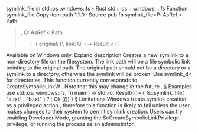 symlink_file in std::os::windows::fs - Rust
std
::
os
::
windows
::
fs
Function
symlink_file
Copy item path
1.1.0
·
Source
pub fn symlink_file<P:
AsRef
<
Path
>, Q:
AsRef
<
Path
>>(
    original: P,
    link: Q,
) ->
Result
<
()
>
Available on
Windows
only.
Expand description
Creates a new symlink to a non-directory file on the filesystem.
The
link
path will be a file symbolic link pointing to the
original
path.
The
original
path should not be a directory or a symlink to a directory,
otherwise the symlink will be broken. Use
symlink_dir
for directories.
This function currently corresponds to
CreateSymbolicLinkW
.
Note that this
may change in the future
.
§
Examples
use
std::os::windows::fs;
fn
main() -> std::io::Result<()> {
    fs::symlink_file(
"a.txt"
,
"b.txt"
)
?
;
Ok
(())
}
§
Limitations
Windows treats symlink creation as a
privileged action
,
therefore this function is likely to fail unless the user makes changes to
their system to permit symlink creation. Users can try enabling Developer
Mode, granting the
SeCreateSymbolicLinkPrivilege
privilege, or running
the process as an administrator.